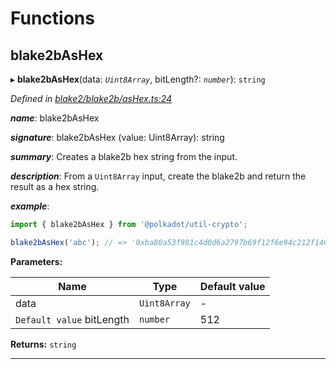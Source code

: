 

# Functions

<a id="blake2bashex"></a>

##  blake2bAsHex

▸ **blake2bAsHex**(data: *`Uint8Array`*, bitLength?: *`number`*): `string`

*Defined in [blake2/blake2b/asHex.ts:24](https://github.com/polkadot-js/common/blob/33f3ed5/packages/util-crypto/src/blake2/blake2b/asHex.ts#L24)*

*__name__*: blake2bAsHex

*__signature__*: blake2bAsHex (value: Uint8Array): string

*__summary__*: Creates a blake2b hex string from the input.

*__description__*: From a `Uint8Array` input, create the blake2b and return the result as a hex string.

*__example__*:   

```javascript
import { blake2bAsHex } from '@polkadot/util-crypto';

blake2bAsHex('abc'); // => '0xba80a53f981c4d0d6a2797b69f12f6e94c212f14685ac4b74b12bb6fdbffa2d17d87c5392aab792dc252d5de4533cc9518d38aa8dbf1925ab92386edd4009923'
```

**Parameters:**

| Name | Type | Default value |
| ------ | ------ | ------ |
| data | `Uint8Array` | - |
| `Default value` bitLength | `number` | 512 |

**Returns:** `string`

___

